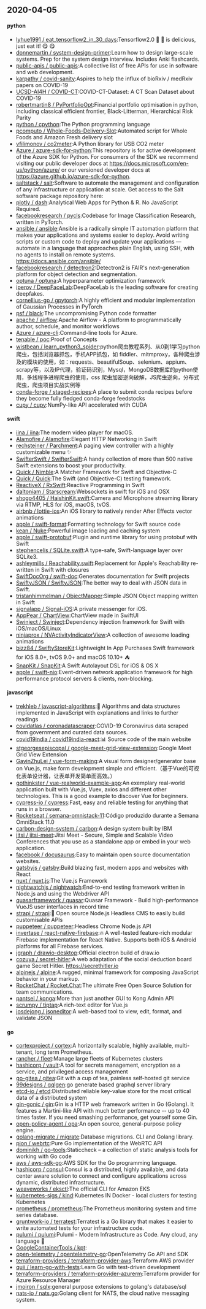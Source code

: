 ## 2020-04-05

#### python
* [lyhue1991 / eat_tensorflow2_in_30_days](https://github.com/lyhue1991/eat_tensorflow2_in_30_days):Tensorflow2.0
🍎
🍊
is delicious, just eat it!
😋
😋
* [donnemartin / system-design-primer](https://github.com/donnemartin/system-design-primer):Learn how to design large-scale systems. Prep for the system design interview. Includes Anki flashcards.
* [public-apis / public-apis](https://github.com/public-apis/public-apis):A collective list of free APIs for use in software and web development.
* [karpathy / covid-sanity](https://github.com/karpathy/covid-sanity):Aspires to help the influx of bioRxiv / medRxiv papers on COVID-19
* [UCSD-AI4H / COVID-CT](https://github.com/UCSD-AI4H/COVID-CT):COVID-CT-Dataset: A CT Scan Dataset about COVID-19
* [robertmartin8 / PyPortfolioOpt](https://github.com/robertmartin8/PyPortfolioOpt):Financial portfolio optimisation in python, including classical efficient frontier, Black-Litterman, Hierarchical Risk Parity
* [python / cpython](https://github.com/python/cpython):The Python programming language
* [pcomputo / Whole-Foods-Delivery-Slot](https://github.com/pcomputo/Whole-Foods-Delivery-Slot):Automated script for Whole Foods and Amazon Fresh delivery slot
* [vfilimonov / co2meter](https://github.com/vfilimonov/co2meter):A Python library for USB CO2 meter
* [Azure / azure-sdk-for-python](https://github.com/Azure/azure-sdk-for-python):This repository is for active development of the Azure SDK for Python. For consumers of the SDK we recommend visiting our public developer docs at https://docs.microsoft.com/en-us/python/azure/ or our versioned developer docs at https://azure.github.io/azure-sdk-for-python.
* [saltstack / salt](https://github.com/saltstack/salt):Software to automate the management and configuration of any infrastructure or application at scale. Get access to the Salt software package repository here:
* [plotly / dash](https://github.com/plotly/dash):Analytical Web Apps for Python & R. No JavaScript Required.
* [facebookresearch / pycls](https://github.com/facebookresearch/pycls):Codebase for Image Classification Research, written in PyTorch.
* [ansible / ansible](https://github.com/ansible/ansible):Ansible is a radically simple IT automation platform that makes your applications and systems easier to deploy. Avoid writing scripts or custom code to deploy and update your applications — automate in a language that approaches plain English, using SSH, with no agents to install on remote systems. https://docs.ansible.com/ansible/
* [facebookresearch / detectron2](https://github.com/facebookresearch/detectron2):Detectron2 is FAIR's next-generation platform for object detection and segmentation.
* [optuna / optuna](https://github.com/optuna/optuna):A hyperparameter optimization framework
* [iperov / DeepFaceLab](https://github.com/iperov/DeepFaceLab):DeepFaceLab is the leading software for creating deepfakes.
* [cornellius-gp / gpytorch](https://github.com/cornellius-gp/gpytorch):A highly efficient and modular implementation of Gaussian Processes in PyTorch
* [psf / black](https://github.com/psf/black):The uncompromising Python code formatter
* [apache / airflow](https://github.com/apache/airflow):Apache Airflow - A platform to programmatically author, schedule, and monitor workflows
* [Azure / azure-cli](https://github.com/Azure/azure-cli):Command-line tools for Azure.
* [tenable / poc](https://github.com/tenable/poc):Proof of Concepts
* [wistbean / learn_python3_spider](https://github.com/wistbean/learn_python3_spider):python爬虫教程系列、从0到1学习python爬虫，包括浏览器抓包，手机APP抓包，如 fiddler、mitmproxy，各种爬虫涉及的模块的使用，如：requests、beautifulSoup、selenium、appium、scrapy等，以及IP代理，验证码识别，Mysql，MongoDB数据库的python使用，多线程多进程爬虫的使用，css 爬虫加密逆向破解，JS爬虫逆向，分布式爬虫，爬虫项目实战实例等
* [conda-forge / staged-recipes](https://github.com/conda-forge/staged-recipes):A place to submit conda recipes before they become fully fledged conda-forge feedstocks
* [cupy / cupy](https://github.com/cupy/cupy):NumPy-like API accelerated with CUDA

#### swift
* [iina / iina](https://github.com/iina/iina):The modern video player for macOS.
* [Alamofire / Alamofire](https://github.com/Alamofire/Alamofire):Elegant HTTP Networking in Swift
* [rechsteiner / Parchment](https://github.com/rechsteiner/Parchment):A paging view controller with a highly customizable menu
✨
* [SwifterSwift / SwifterSwift](https://github.com/SwifterSwift/SwifterSwift):A handy collection of more than 500 native Swift extensions to boost your productivity.
* [Quick / Nimble](https://github.com/Quick/Nimble):A Matcher Framework for Swift and Objective-C
* [Quick / Quick](https://github.com/Quick/Quick):The Swift (and Objective-C) testing framework.
* [ReactiveX / RxSwift](https://github.com/ReactiveX/RxSwift):Reactive Programming in Swift
* [daltoniam / Starscream](https://github.com/daltoniam/Starscream):Websockets in swift for iOS and OSX
* [shogo4405 / HaishinKit.swift](https://github.com/shogo4405/HaishinKit.swift):Camera and Microphone streaming library via RTMP, HLS for iOS, macOS, tvOS.
* [airbnb / lottie-ios](https://github.com/airbnb/lottie-ios):An iOS library to natively render After Effects vector animations
* [apple / swift-format](https://github.com/apple/swift-format):Formatting technology for Swift source code
* [kean / Nuke](https://github.com/kean/Nuke):Powerful image loading and caching system
* [apple / swift-protobuf](https://github.com/apple/swift-protobuf):Plugin and runtime library for using protobuf with Swift
* [stephencelis / SQLite.swift](https://github.com/stephencelis/SQLite.swift):A type-safe, Swift-language layer over SQLite3.
* [ashleymills / Reachability.swift](https://github.com/ashleymills/Reachability.swift):Replacement for Apple's Reachability re-written in Swift with closures
* [SwiftDocOrg / swift-doc](https://github.com/SwiftDocOrg/swift-doc):Generates documentation for Swift projects
* [SwiftyJSON / SwiftyJSON](https://github.com/SwiftyJSON/SwiftyJSON):The better way to deal with JSON data in Swift.
* [tristanhimmelman / ObjectMapper](https://github.com/tristanhimmelman/ObjectMapper):Simple JSON Object mapping written in Swift
* [signalapp / Signal-iOS](https://github.com/signalapp/Signal-iOS):A private messenger for iOS.
* [AppPear / ChartView](https://github.com/AppPear/ChartView):ChartView made in SwiftUI
* [Swinject / Swinject](https://github.com/Swinject/Swinject):Dependency injection framework for Swift with iOS/macOS/Linux
* [ninjaprox / NVActivityIndicatorView](https://github.com/ninjaprox/NVActivityIndicatorView):A collection of awesome loading animations
* [bizz84 / SwiftyStoreKit](https://github.com/bizz84/SwiftyStoreKit):Lightweight In App Purchases Swift framework for iOS 8.0+, tvOS 9.0+ and macOS 10.10+ ⛺
* [SnapKit / SnapKit](https://github.com/SnapKit/SnapKit):A Swift Autolayout DSL for iOS & OS X
* [apple / swift-nio](https://github.com/apple/swift-nio):Event-driven network application framework for high performance protocol servers & clients, non-blocking.

#### javascript
* [trekhleb / javascript-algorithms](https://github.com/trekhleb/javascript-algorithms):📝
Algorithms and data structures implemented in JavaScript with explanations and links to further readings
* [covidatlas / coronadatascraper](https://github.com/covidatlas/coronadatascraper):COVID-19 Coronavirus data scraped from government and curated data sources.
* [covid19india / covid19india-react](https://github.com/covid19india/covid19india-react):📊
Source code of the main website
* [stgeorgesepiscopal / google-meet-grid-view-extension](https://github.com/stgeorgesepiscopal/google-meet-grid-view-extension):Google Meet Grid View Extension
* [GavinZhuLei / vue-form-making](https://github.com/GavinZhuLei/vue-form-making):A visual form designer/generator base on Vue.js, make form development simple and efficient.（基于Vue的可视化表单设计器，让表单开发简单而高效。）
* [gothinkster / vue-realworld-example-app](https://github.com/gothinkster/vue-realworld-example-app):An exemplary real-world application built with Vue.js, Vuex, axios and different other technologies. This is a good example to discover Vue for beginners.
* [cypress-io / cypress](https://github.com/cypress-io/cypress):Fast, easy and reliable testing for anything that runs in a browser.
* [Rocketseat / semana-omnistack-11](https://github.com/Rocketseat/semana-omnistack-11):Código produzido durante a Semana OmniStack 11.0
* [carbon-design-system / carbon](https://github.com/carbon-design-system/carbon):A design system built by IBM
* [jitsi / jitsi-meet](https://github.com/jitsi/jitsi-meet):Jitsi Meet - Secure, Simple and Scalable Video Conferences that you use as a standalone app or embed in your web application.
* [facebook / docusaurus](https://github.com/facebook/docusaurus):Easy to maintain open source documentation websites.
* [gatsbyjs / gatsby](https://github.com/gatsbyjs/gatsby):Build blazing fast, modern apps and websites with React
* [nuxt / nuxt.js](https://github.com/nuxt/nuxt.js):The Vue.js Framework
* [nightwatchjs / nightwatch](https://github.com/nightwatchjs/nightwatch):End-to-end testing framework written in Node.js and using the Webdriver API
* [quasarframework / quasar](https://github.com/quasarframework/quasar):Quasar Framework - Build high-performance VueJS user interfaces in record time
* [strapi / strapi](https://github.com/strapi/strapi):🚀
Open source Node.js Headless CMS to easily build customisable APIs
* [puppeteer / puppeteer](https://github.com/puppeteer/puppeteer):Headless Chrome Node.js API
* [invertase / react-native-firebase](https://github.com/invertase/react-native-firebase):🔥
A well-tested feature-rich modular Firebase implementation for React Native. Supports both iOS & Android platforms for all Firebase services.
* [jgraph / drawio-desktop](https://github.com/jgraph/drawio-desktop):Official electron build of draw.io
* [cozuya / secret-hitler](https://github.com/cozuya/secret-hitler):A web adaptation of the social deduction board game Secret Hitler. https://secrethitler.io
* [alpinejs / alpine](https://github.com/alpinejs/alpine):A rugged, minimal framework for composing JavaScript behavior in your markup.
* [RocketChat / Rocket.Chat](https://github.com/RocketChat/Rocket.Chat):The ultimate Free Open Source Solution for team communications.
* [pantsel / konga](https://github.com/pantsel/konga):More than just another GUI to Kong Admin API
* [scrumpy / tiptap](https://github.com/scrumpy/tiptap):A rich-text editor for Vue.js
* [josdejong / jsoneditor](https://github.com/josdejong/jsoneditor):A web-based tool to view, edit, format, and validate JSON

#### go
* [cortexproject / cortex](https://github.com/cortexproject/cortex):A horizontally scalable, highly available, multi-tenant, long term Prometheus.
* [rancher / fleet](https://github.com/rancher/fleet):Manage large fleets of Kubernetes clusters
* [hashicorp / vault](https://github.com/hashicorp/vault):A tool for secrets management, encryption as a service, and privileged access management
* [go-gitea / gitea](https://github.com/go-gitea/gitea):Git with a cup of tea, painless self-hosted git service
* [99designs / gqlgen](https://github.com/99designs/gqlgen):go generate based graphql server library
* [etcd-io / etcd](https://github.com/etcd-io/etcd):Distributed reliable key-value store for the most critical data of a distributed system
* [gin-gonic / gin](https://github.com/gin-gonic/gin):Gin is a HTTP web framework written in Go (Golang). It features a Martini-like API with much better performance -- up to 40 times faster. If you need smashing performance, get yourself some Gin.
* [open-policy-agent / opa](https://github.com/open-policy-agent/opa):An open source, general-purpose policy engine.
* [golang-migrate / migrate](https://github.com/golang-migrate/migrate):Database migrations. CLI and Golang library.
* [pion / webrtc](https://github.com/pion/webrtc):Pure Go implementation of the WebRTC API
* [dominikh / go-tools](https://github.com/dominikh/go-tools):Staticcheck – a collection of static analysis tools for working with Go code
* [aws / aws-sdk-go](https://github.com/aws/aws-sdk-go):AWS SDK for the Go programming language.
* [hashicorp / consul](https://github.com/hashicorp/consul):Consul is a distributed, highly available, and data center aware solution to connect and configure applications across dynamic, distributed infrastructure.
* [weaveworks / eksctl](https://github.com/weaveworks/eksctl):The official CLI for Amazon EKS
* [kubernetes-sigs / kind](https://github.com/kubernetes-sigs/kind):Kubernetes IN Docker - local clusters for testing Kubernetes
* [prometheus / prometheus](https://github.com/prometheus/prometheus):The Prometheus monitoring system and time series database.
* [gruntwork-io / terratest](https://github.com/gruntwork-io/terratest):Terratest is a Go library that makes it easier to write automated tests for your infrastructure code.
* [pulumi / pulumi](https://github.com/pulumi/pulumi):Pulumi - Modern Infrastructure as Code. Any cloud, any language
🚀
* [GoogleContainerTools / kpt](https://github.com/GoogleContainerTools/kpt):
* [open-telemetry / opentelemetry-go](https://github.com/open-telemetry/opentelemetry-go):OpenTelemetry Go API and SDK
* [terraform-providers / terraform-provider-aws](https://github.com/terraform-providers/terraform-provider-aws):Terraform AWS provider
* [quii / learn-go-with-tests](https://github.com/quii/learn-go-with-tests):Learn Go with test-driven development
* [terraform-providers / terraform-provider-azurerm](https://github.com/terraform-providers/terraform-provider-azurerm):Terraform provider for Azure Resource Manager
* [jmoiron / sqlx](https://github.com/jmoiron/sqlx):general purpose extensions to golang's database/sql
* [nats-io / nats.go](https://github.com/nats-io/nats.go):Golang client for NATS, the cloud native messaging system.
